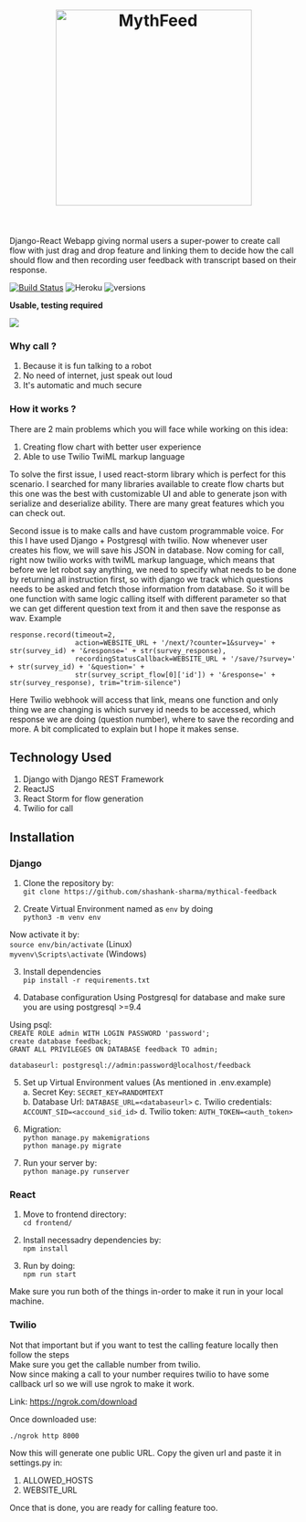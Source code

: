 <h1 align="center">
	<img width="343" src="https://imgur.com/wOOWWqm.png" alt="MythFeed">
	<br>
	<br>
</h1>

Django-React Webapp giving normal users a super-power to create call flow with just drag and drop feature and linking them to decide how the call should flow and then recording user feedback with transcript based on their response.

[![Build Status](https://travis-ci.com/shashank-sharma/mythical-feedback.svg?branch=master)](https://travis-ci.com/shashank-sharma/mythical-feedback)
![Heroku](http://heroku-badge.herokuapp.com/?app=mythfeed&style=flat&svg=1)
![versions](https://img.shields.io/pypi/pyversions/pybadges.svg)

<b>Usable, testing required</b>

<img src="https://imgur.com/ITSaL2r.jpg" />

### Why call ?

1. Because it is fun talking to a robot
2. No need of internet, just speak out loud
3. It's automatic and much secure

### How it works ?

There are 2 main problems which you will face while working on this idea:
1. Creating flow chart with better user experience
2. Able to use Twilio TwiML markup language

To solve the first issue, I used react-storm library which is perfect for this scenario. I searched for many libraries available to create flow charts but this one was the best with customizable UI and able to generate json with serialize and deserialize ability. There are many great features which you can check out.

Second issue is to make calls and have custom programmable voice. For this I have used Django + Postgresql with twilio. Now whenever user creates his flow, we will save his JSON in database. Now coming for call, right now twilio works with twiML markup language, which means that before we let robot say anything, we need to specify what needs to be done by returning all instruction first, so with django we track which questions needs to be asked and fetch those information from database. So it will be one function with same logic calling itself with different parameter so that we can get different question text from it and then save the response as wav.
Example

```
response.record(timeout=2,
                action=WEBSITE_URL + '/next/?counter=1&survey=' + str(survey_id) + '&response=' + str(survey_response),
                recordingStatusCallback=WEBSITE_URL + '/save/?survey=' + str(survey_id) + '&question=' +
                str(survey_script_flow[0]['id']) + '&response=' + str(survey_response), trim="trim-silence")
```

Here Twilio webhook will access that link, means one function and only thing we are changing is which survey id needs to be accessed, which response we are doing (question number), where to save the recording and more. A bit complicated to explain but I hope it makes sense.

## Technology Used

1. Django with Django REST Framework
2. ReactJS
3. React Storm for flow generation
4. Twilio for call

## Installation

### Django

1. Clone the repository by:<br />
`git clone https://github.com/shashank-sharma/mythical-feedback`

2. Create Virtual Environment named as `env` by doing<br />
`python3 -m venv env`

Now activate it by:<br />
`source env/bin/activate` (Linux)<br>
`myvenv\Scripts\activate` (Windows)

3. Install dependencies<br />
`pip install -r requirements.txt`

4. Database configuration
Using Postgresql for database and make sure you are using postgresql >=9.4

Using psql:<br />
`CREATE ROLE admin WITH LOGIN PASSWORD 'password';`<br />
`create database feedback;`<br />
`GRANT ALL PRIVILEGES ON DATABASE feedback TO admin;`

`databaseurl: postgresql://admin:password@localhost/feedback`

5. Set up Virtual Environment values (As mentioned in .env.example)<br />
a. Secret Key: `SECRET_KEY=RANDOMTEXT`<br />
b. Database Url: `DATABASE_URL=<databaseurl>`
c. Twilio credentials: `ACCOUNT_SID=<accound_sid_id>`
d. Twilio token: `AUTH_TOKEN=<auth_token>`

6. Migration: <br />
`python manage.py makemigrations`<br />
`python manage.py migrate`

7. Run your server by:<br />
`python manage.py runserver`

### React

1. Move to frontend directory:<br />
`cd frontend/`

2. Install necessadry dependencies by:<br />
`npm install`

3. Run by doing:<br />
`npm run start`

Make sure you run both of the things in-order to make it run in your local machine.

### Twilio

Not that important but if you want to test the calling feature locally then follow the steps<br />
Make sure you get the callable number from twilio.<br />
Now since making a call to your number requires twilio to have some callback url so we will use ngrok to make it work.

Link: https://ngrok.com/download

Once downloaded use:

`./ngrok http 8000`

Now this will generate one public URL. Copy the given url and paste it in settings.py in:

1. ALLOWED_HOSTS
2. WEBSITE_URL

Once that is done, you are ready for calling feature too.<br />

